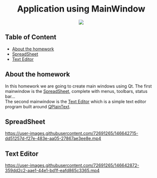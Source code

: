 <h1 align="center">Application using MainWindow</h1> 

<p align="center">
  <img align="center" src="https://user-images.githubusercontent.com/72691265/146637159-d0bba422-b977-4825-8c83-e653c1772f74.png"/>
</p>

## Table of Content
* [About the homework](#about-the-homework)
* [SpreadSheet](#spreadsheet)
* [Text Editor](#text-editor)
  
## About the homework
In this homework we are going to create main windows using Qt. The first mainwindow is the [SpreadSheet](#spreadsheet), complete with menus, toolbars, status bar...
<br> The second mainwindow is the [Text Editor](#text-editor) which is a simple text editor program built around [QPlainText](https://doc.qt.io/qt-5/qplaintextedit.html).

## SpreadSheet
https://user-images.githubusercontent.com/72691265/146642715-dd51257d-f27e-483e-aa05-27867ae3ee8e.mp4


## Text Editor

https://user-images.githubusercontent.com/72691265/146642872-359dd2c2-aae1-44e1-bd1f-eafd865c3365.mp4


